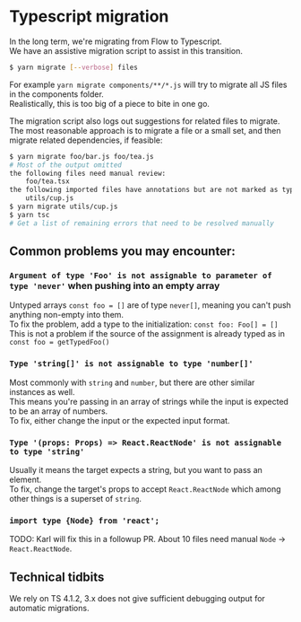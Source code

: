 # Typescript migration

In the long term, we're migrating from Flow to Typescript.  
We have an assistive migration script to assist in this transition.  

```sh
$ yarn migrate [--verbose] files
```

For example `yarn migrate components/**/*.js` will try to migrate all JS files in the components folder.  
Realistically, this is too big of a piece to bite in one go.  

The migration script also logs out suggestions for related files to migrate.  
The most reasonable approach is to migrate a file or a small set, and then migrate related dependencies, if feasible:  

```sh
$ yarn migrate foo/bar.js foo/tea.js
# Most of the output omitted
the following files need manual review:
	foo/tea.tsx
the following imported files have annotations but are not marked as typed:
	utils/cup.js
$ yarn migrate utils/cup.js
$ yarn tsc
# Get a list of remaining errors that need to be resolved manually
```

## Common problems you may encounter:

### `Argument of type 'Foo' is not assignable to parameter of type 'never'` when pushing into an empty array

Untyped arrays `const foo = []` are of type `never[]`, meaning you can't push anything non-empty into them.  
To fix the problem, add a type to the initialization: `const foo: Foo[] = []`  
This is not a problem if the source of the assignment is already typed as in `const foo = getTypedFoo()`

### `Type 'string[]' is not assignable to type 'number[]'`

Most commonly with `string` and `number`, but there are other similar instances as well.  
This means you're passing in an array of strings while the input is expected to be an array of numbers.  
To fix, either change the input or the expected input format.  

### `Type '(props: Props) => React.ReactNode' is not assignable to type 'string'`  

Usually it means the target expects a string, but you want to pass an element.  
To fix, change the target's props to accept `React.ReactNode` which among other things is a superset of `string`.


### `import type {Node} from 'react';`

TODO: Karl will fix this in a followup PR. About 10 files need manual `Node` -> `React.ReactNode`.

## Technical tidbits

We rely on TS 4.1.2, 3.x does not give sufficient debugging output for automatic migrations.  
